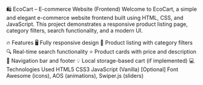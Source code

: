 🛍️ EcoCart – E-commerce Website (Frontend)
Welcome to EcoCart, a simple and elegant e-commerce website frontend built using HTML, CSS, and JavaScript. This project demonstrates a responsive product listing page, category filters, search functionality, and a modern UI.

🔥 Features
🖥️ Fully responsive design
🛒 Product listing with category filters
🔍 Real-time search functionality
⭐ Product cards with price and description
🧭 Navigation bar and footer
💡 Local storage-based cart (if implemented)
💻 Technologies Used
HTML5
CSS3
JavaScript (Vanilla)
[Optional] Font Awesome (icons), AOS (animations), Swiper.js (sliders)
